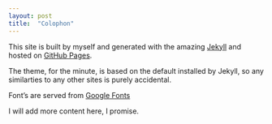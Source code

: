 ```yaml
---
layout: post
title:  "Colophon"
---
```

This site is built by myself and generated with the amazing [Jekyll](http://jekyllrb.com/) and hosted on [GitHub Pages](http://pages.github.com).

The theme, for the minute, is based on the default installed by Jekyll, so any similarties to any other sites is purely accidental.

Font&rsquo;s are served from [Google Fonts](https://www.google.com/fonts)

I will add more content here, I promise.
